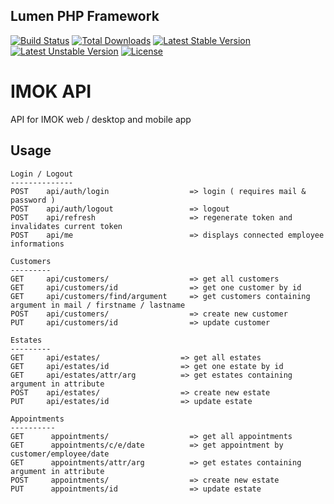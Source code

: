 ## Lumen PHP Framework
[![Build Status](https://travis-ci.org/laravel/lumen-framework.svg)](https://travis-ci.org/laravel/lumen-framework)
[![Total Downloads](https://poser.pugx.org/laravel/lumen-framework/d/total.svg)](https://packagist.org/packages/laravel/lumen-framework)
[![Latest Stable Version](https://poser.pugx.org/laravel/lumen-framework/v/stable.svg)](https://packagist.org/packages/laravel/lumen-framework)
[![Latest Unstable Version](https://poser.pugx.org/laravel/lumen-framework/v/unstable.svg)](https://packagist.org/packages/laravel/lumen-framework)
[![License](https://poser.pugx.org/laravel/lumen-framework/license.svg)](https://packagist.org/packages/laravel/lumen-framework)

# IMOK API
API for IMOK web / desktop and mobile app

## Usage

    Login / Logout
    --------------
    POST    api/auth/login                  => login ( requires mail & password )
    POST    api/auth/logout                 => logout
    POST    api/refresh                     => regenerate token and invalidates current token
    POST    api/me                          => displays connected employee informations
    
    Customers
    ---------
    GET     api/customers/                  => get all customers
    GET     api/customers/id                => get one customer by id
    GET     api/customers/find/argument     => get customers containing argument in mail / firstname / lastname
    POST    api/customers/                  => create new customer
    PUT     api/customers/id                => update customer

    Estates
    ---------
    GET     api/estates/                  => get all estates
    GET     api/estates/id                => get one estate by id
    GET     api/estates/attr/arg          => get estates containing argument in attribute
    POST    api/estates/                  => create new estate
    PUT     api/estates/id                => update estate

    Appointments
    ----------
    GET      appointments/                  => get all appointments
    GET      appointments/c/e/date          => get appointment by customer/employee/date
    GET      appointments/attr/arg          => get estates containing argument in attribute
    POST     appointments/                  => create new estate
    PUT      appointments/id                => update estate
